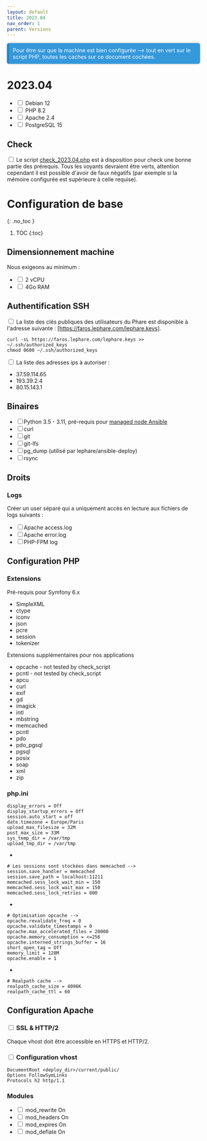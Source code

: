 ```yaml
---
layout: default
title: 2023.04
nav_order: 1
parent: Versions
---
```

<div class="callout callout-info" markdown="span">
Pour être sur que la machine est bien configurée --> tout en vert sur le script PHP, toutes les caches sur ce document cochées.
</div>

# 2023.04

- <input type="checkbox"/> Debian 12
- <input type="checkbox"/> PHP 8.2
- <input type="checkbox"/> Apache 2.4
- <input type="checkbox"/> PostgreSQL 15

## Check

<input type="checkbox"/> Le script [check_2023.04.php](../versions_tests_scripts/check_2023.04.php) est à disposition pour check une bonne partie des prérequis.
Tous les voyants devraient être verts, attention cependant il est possible d'avoir de faux négatifs (par exemple si la mémoire configurée est supérieure à celle requise).

# Configuration de base
{: .no_toc }

1. TOC
{:toc}

## Dimensionnement machine

Nous exigeons au minimum :
 * <input type="checkbox"/> 2 vCPU
 * <input type="checkbox"/> 4Go RAM

## Authentification SSH

<input type="checkbox"/> La liste des clés publiques des utilisateurs du Phare est disponible à l'adresse suivante : [https://faros.lephare.com/lephare.keys].

	curl -sL https://faros.lephare.com/lephare.keys >> ~/.ssh/authorized_keys
	chmod 0600 ~/.ssh/authorized_keys

<input type="checkbox"/> La liste des adresses ips à autoriser : 
* 37.59.114.65
* 193.39.2.4
* 80.15.143.1



## Binaires
* <input type="checkbox"/>Python 3.5 - 3.11, pré-requis pour [managed node Ansible](https://docs.ansible.com/ansible/latest/installation_guide/intro_installation.html#managed-node-requirements)
* <input type="checkbox"/>curl
* <input type="checkbox"/>git
* <input type="checkbox"/>git-lfs
* <input type="checkbox"/>pg_dump (utilisé par lephare/ansible-deploy)
* <input type="checkbox"/>rsync



## Droits

### Logs

Créer un user séparé qui a uniquement accès en lecture aux fichiers de logs suivants :

- <input type="checkbox"/>Apache access.log
- <input type="checkbox"/>Apache error.log
- <input type="checkbox"/>PHP-FPM log

## Configuration PHP

### Extensions

Pré-requis pour Symfony 6.x

 * SimpleXML
* ctype
* iconv
* json
* pcre
* session
* tokenizer


Extensions supplémentaires pour nos applications
 * opcache - not tested by check_script
* pcntl - not tested by check_script
* apcu
* curl
* exif
* gd
* imagick
* intl
* mbstring
* memcached
* pcntl
* pdo
* pdo_pgsql
* pgsql
* posix
* soap
* xml
* zip


### php.ini
	display_errors = Off
	display_startup_errors = Off
	session.auto_start = off
	date.timezone = Europe/Paris
	upload_max_filesize = 32M
	post_max_size = 33M
	sys_temp_dir = /var/tmp
	upload_tmp_dir = /var/tmp
* 

	# Les sessions sont stockées dans memcached -->
	session.save_handler = memcached
	session.save_path = localhost:11211
	memcached.sess_lock_wait_min = 150
	memcached.sess_lock_wait_max = 150
	memcached.sess_lock_retries = 800
* 

	# Optimisation opcache -->
	opcache.revalidate_freq = 0
	opcache.validate_timestamps = 0
	opcache.max_accelerated_files = 20000
	opcache.memory_consumption = <=256
	opcache.interned_strings_buffer = 16
	short_open_tag = Off
	memory_limit = 128M
	opcache.enable = 1
* 

	# Realpath cache -->
	realpath_cache_size = 4096K
	realpath_cache_ttl = 60


## Configuration Apache

### <input type="checkbox"/> SSL & HTTP/2

Chaque vhost doit être accessible en HTTPS et HTTP/2.

### <input type="checkbox"/> Configuration vhost

	DocumentRoot <deploy_dir>/current/public/
	Options FollowSymLinks
	Protocols h2 http/1.1

### Modules

- <input type="checkbox"/> mod_rewrite On
- <input type="checkbox"/> mod_headers On
- <input type="checkbox"/> mod_expires On
- <input type="checkbox"/> mod_deflate On


<style>.callout.callout-info {
  background-color: #3498db; /* Couleur de fond bleue */
  color: #fff; /* Couleur du texte en blanc */
  border-left: 5px solid #2980b9; /* Bordure gauche bleue plus foncée */
  padding: 10px; /* Espace intérieur */
  margin: 10px 0; /* Marge extérieure */
  border-radius: 5px; /* Coins arrondis */
  box-shadow: 0 0 5px rgba(0, 0, 0, 0.3); /* Ombre légère */
}

.callout.callout-info p {
  margin: 0; /* Supprime la marge du texte à l'intérieur du callout */
}
</style>